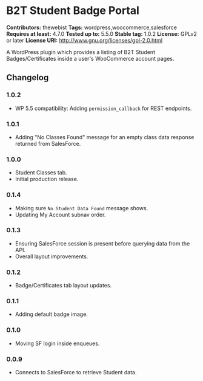 # B2T Student Badge Portal #
**Contributors:** thewebist
**Tags:** wordpress,woocommerce,salesforce
**Requires at least:** 4.7.0
**Tested up to:** 5.5.0
**Stable tag:** 1.0.2
**License:** GPLv2 or later
**License URI:** http://www.gnu.org/licenses/gpl-2.0.html

A WordPress plugin which provides a listing of B2T Student Badges/Certificates inside a user's WooCommerce account pages.

## Changelog ##

### 1.0.2 ###
* WP 5.5 compatibility: Adding `permission_callback` for REST endpoints.

### 1.0.1 ###
* Adding "No Classes Found" message for an empty class data response returned from SalesForce.

### 1.0.0 ###
* Student Classes tab.
* Initial production release.

### 0.1.4 ###
* Making sure `No Student Data Found` message shows.
* Updating My Account subnav order.

### 0.1.3 ###
* Ensuring SalesForce session is present before querying data from the API.
* Overall layout improvements.

### 0.1.2 ###
* Badge/Certificates tab layout updates.

### 0.1.1 ###
* Adding default badge image.

### 0.1.0 ###
* Moving SF login inside enqueues.

### 0.0.9 ###
* Connects to SalesForce to retrieve Student data.
